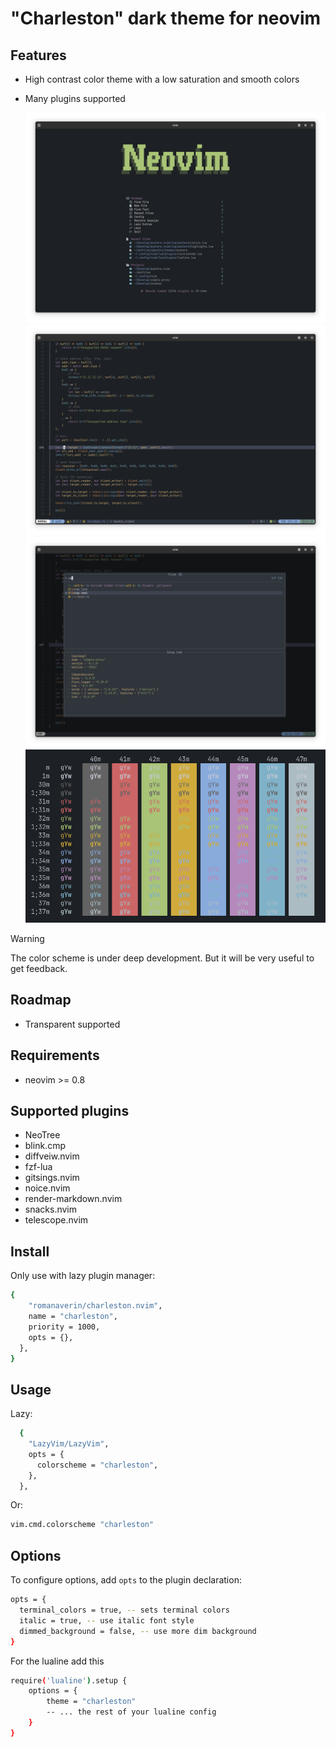 # "Charleston" dark theme for neovim

## Features

- High contrast color theme with a low saturation and smooth colors
- Many plugins supported

  ![Dashboard screenshot](./assets/images/dashboard.png)
  ![Screenshot Austere theme with Rust](./assets/images/screenshot1.png)
  ![Screenshot Austere theme with fzf-lua](./assets/images/screenshot2.png)
  ![palette](./assets/images/palette.png)

> [!WARNING]
> The color scheme is under deep development.
> But it will be very useful to get feedback.

## Roadmap

- Transparent supported

## Requirements

- neovim >= 0.8

## Supported plugins

- NeoTree
- blink.cmp
- diffveiw.nvim
- fzf-lua
- gitsings.nvim
- noice.nvim
- render-markdown.nvim
- snacks.nvim
- telescope.nvim

## Install

Only use with lazy plugin manager:

```bash
{
    "romanaverin/charleston.nvim",
    name = "charleston",
    priority = 1000,
    opts = {},
  },
}
```

## Usage

Lazy:

```bash
  {
    "LazyVim/LazyVim",
    opts = {
      colorscheme = "charleston",
    },
  },
```

Or:

```bash
vim.cmd.colorscheme "charleston"
```

## Options

To configure options, add `opts` to the plugin declaration:

```bash
opts = {
  terminal_colors = true, -- sets terminal colors
  italic = true, -- use italic font style
  dimmed_background = false, -- use more dim background
}
```

For the lualine add this

```bash
require('lualine').setup {
    options = {
        theme = "charleston"
        -- ... the rest of your lualine config
    }
}
```
